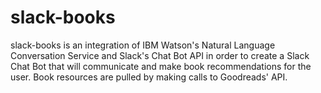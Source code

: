 # slack-books

slack-books is an integration of IBM Watson's Natural Language Conversation Service and Slack's Chat Bot API in order to create a Slack Chat Bot that will communicate and make book recommendations for the user.  Book resources are pulled by making calls to Goodreads' API.
